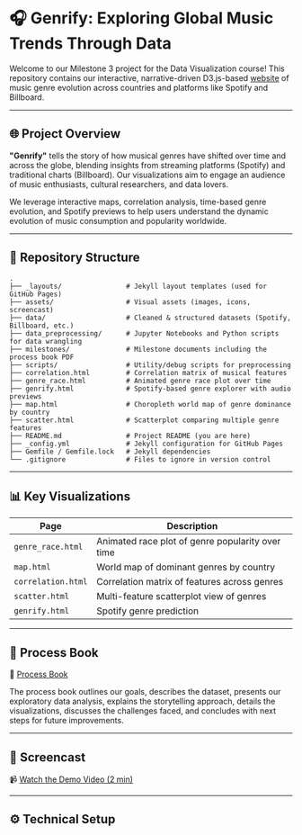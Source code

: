 # 🎧 Genrify: Exploring Global Music Trends Through Data

Welcome to our Milestone 3 project for the Data Visualization course! This repository contains our interactive, narrative-driven D3.js-based [website](https://com-480-data-visualization.github.io/com-480-project-Certified-Lover-Data/) of music genre evolution across countries and platforms like Spotify and Billboard.

---

## 🌐 Project Overview

**"Genrify"** tells the story of how musical genres have shifted over time and across the globe, blending insights from streaming platforms (Spotify) and traditional charts (Billboard). Our visualizations aim to engage an audience of music enthusiasts, cultural researchers, and data lovers.

We leverage interactive maps, correlation analysis, time-based genre evolution, and Spotify previews to help users understand the dynamic evolution of music consumption and popularity worldwide.


---

## 📁 Repository Structure

```plaintext
.
├── _layouts/                # Jekyll layout templates (used for GitHub Pages)
├── assets/                  # Visual assets (images, icons, screencast)
├── data/                    # Cleaned & structured datasets (Spotify, Billboard, etc.)
├── data_preprocessing/      # Jupyter Notebooks and Python scripts for data wrangling
├── milestones/              # Milestone documents including the process book PDF
├── scripts/                 # Utility/debug scripts for preprocessing
├── correlation.html         # Correlation matrix of musical features
├── genre_race.html          # Animated genre race plot over time
├── genrify.html             # Spotify-based genre explorer with audio previews
├── map.html                 # Choropleth world map of genre dominance by country
├── scatter.html             # Scatterplot comparing multiple genre features
├── README.md                # Project README (you are here)
├── _config.yml              # Jekyll configuration for GitHub Pages
├── Gemfile / Gemfile.lock   # Jekyll dependencies
└── .gitignore               # Files to ignore in version control

```
---

## 📊 Key Visualizations

| Page             | Description                                                  |
|------------------|--------------------------------------------------------------|
| `genre_race.html` | Animated race plot of genre popularity over time             |
| `map.html`        | World map of dominant genres by country                      |
| `correlation.html`| Correlation matrix of features across genres                 |
| `scatter.html`    | Multi-feature scatterplot view of genres                     |
| `genrify.html`    | Spotify genre prediction                                     |

---

## 📘 Process Book

📄 [Process Book](https://www.figma.com/deck/LpZxGX3HH5VB3I6Cts1b6M/COM-480-Process-Book?node-id=1-58&t=8E65Qo7Hk0PayK1V-1)

The process book outlines our goals, describes the dataset, presents our exploratory data analysis, explains the storytelling approach, details the visualizations, discusses the challenges faced, and concludes with next steps for future improvements.

---

## 🎥 Screencast

📹 [Watch the Demo Video (2 min)](screencast.mp4)  

---

## ⚙️ Technical Setup
